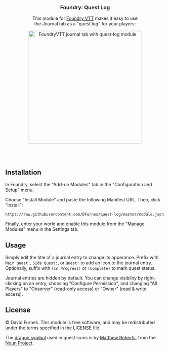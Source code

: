 <br>
<h3 align=center>Foundry: Quest Log</h3>

<p align="center">This module for <a href="https://foundryvtt.com" rel="nofollow">Foundry VTT</a> makes it easy to use <br>the Journal tab as a "quest log" for your players:</p>

<p align=center>
  <img width="356" alt="FoundryVTT journal tab with quest-log module" src="https://user-images.githubusercontent.com/583202/83711687-e374b780-a5f1-11ea-9ae1-d34ce41a1c42.png">
</p>

<br><br>

## Installation

In Foundry, select the "Add-on Modules" tab in the "Configuration and Setup" menu.

Choose "Install Module" and paste the following Manifest URL. Then, click "Install":

```
https://raw.githubusercontent.com/DFurnes/quest-log/master/module.json
```

Finally, enter your world and enable this module from the "Manage Modules" menu in the Settings tab.


## Usage

Simply edit the title of a journal entry to change its apperance. Prefix with `Main Quest:`, `Side Quest:`, or `Quest:` to add an icon to the journal entry. Optionally, suffix with `(In Progress)` or `(Complete)` to mark quest status.

Journal entries are hidden by default. You can change visibility by right-clicking on an entry, choosing "Configure Permission", and changing "All Players" to "Observer" (read-only access) or "Owner" (read & write access).

## License

© David Furnes. This module is free software, and may be redistributed under the terms specified in the [LICENSE](https://github.com/DFurnes/quest-log/blob/master/LICENSE) file.

The [dragon symbol](https://thenounproject.com/term/dragon/62553/) used in quest icons is by [Matthew Roberts](https://thenounproject.com/matthewkupon), from the [Noun Project](https://thenounproject.com).
